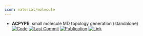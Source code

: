 ```yaml
---
icon: material/molecule
---
```


- **ACPYPE**: small molecule MD topology generation (standalone)  
		[![Code](https://img.shields.io/github/stars/alanwilter/acpype?style=for-the-badge&logo=github)](https://github.com/alanwilter/acpype) [![Last Commit](https://img.shields.io/github/last-commit/alanwilter/acpype?style=for-the-badge&logo=github)](https://github.com/alanwilter/acpype) [![Publication](https://img.shields.io/badge/Publication-Citations:54-blue?style=for-the-badge&logo=bookstack)](https://doi.org/10.1016/j.softx.2019.100241) [![Link](https://img.shields.io/badge/Link-online-brightgreen?style=for-the-badge&logo=cachet&logoColor=65FF8F)](https://www.bio2byte.be/acpype/) 
